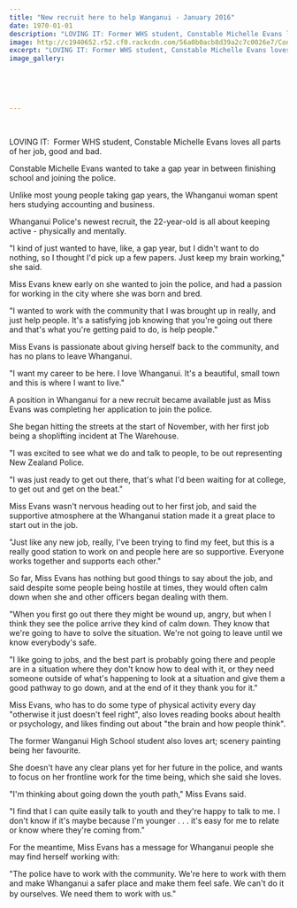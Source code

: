 ```yaml
---
title: "New recruit here to help Wanganui - January 2016"
date: 1970-01-01
description: "LOVING IT: Former WHS student, Constable Michelle Evans loves all parts of her job, good and bad, Wanganui Chronicle article on 16/1/16..."
image: http://c1940652.r52.cf0.rackcdn.com/56a0b0acb8d39a2c7c0026e7/Constable-Michelle-Evans-ex-student.jpg
excerpt: "LOVING IT: Former WHS student, Constable Michelle Evans loves all parts of her job, good and bad."
image_gallery:
    
    
    
    
    
---
```


<p>&nbsp;</p>
<p>LOVING IT: &nbsp;Former WHS student,&nbsp;Constable Michelle Evans loves all parts of her job, good and bad.</p>
<p>Constable Michelle Evans wanted to take a gap year in between finishing school and joining the police.</p>
<p>Unlike most young people taking gap years, the Whanganui woman spent hers studying accounting and business.</p>
<p>Whanganui Police's newest recruit, the 22-year-old is all about keeping active - physically and mentally.</p>
<p>"I kind of just wanted to have, like, a gap year, but I didn't want to do nothing, so I thought I'd pick up a few papers. Just keep my brain working," she said.</p>
<p>Miss Evans knew early on she wanted to join the police, and had a passion for working in the city where she was born and bred.</p>
<p>"I wanted to work with the community that I was brought up in really, and just help people. It's a satisfying job knowing that you're going out there and that's what you're getting paid to do, is help people."</p>
<p>Miss Evans is passionate about giving herself back to the community, and has no plans to leave Whanganui.</p>
<p>"I want my career to be here. I love Whanganui. It's a beautiful, small town and this is where I want to live."</p>
<p>A position in Whanganui for a new recruit became available just as Miss Evans was completing her application to join the police.</p>
<p>She began hitting the streets at the start of November, with her first job being a shoplifting incident at The Warehouse.</p>
<p>"I was excited to see what we do and talk to people, to be out representing New Zealand Police.</p>
<p>"I was just ready to get out there, that's what I'd been waiting for at college, to get out and get on the beat."</p>
<p>Miss Evans wasn't nervous heading out to her first job, and said the supportive atmosphere at the Whanganui station made it a great place to start out in the job.</p>
<p>"Just like any new job, really, I've been trying to find my feet, but this is a really good station to work on and people here are so supportive. Everyone works together and supports each other."</p>
<p>So far, Miss Evans has nothing but good things to say about the job, and said despite some people being hostile at times, they would often calm down when she and other officers began dealing with them.</p>
<p>"When you first go out there they might be wound up, angry, but when I think they see the police arrive they kind of calm down. They know that we're going to have to solve the situation. We're not going to leave until we know everybody's safe.</p>
<p>"I like going to jobs, and the best part is probably going there and people are in a situation where they don't know how to deal with it, or they need someone outside of what's happening to look at a situation and give them a good pathway to go down, and at the end of it they thank you for it."</p>
<p>Miss Evans, who has to do some type of physical activity every day "otherwise it just doesn't feel right", also loves reading books about health or psychology, and likes finding out about "the brain and how people think".</p>
<p>The former Wanganui High School student also loves art; scenery painting being her favourite.</p>
<p>She doesn't have any clear plans yet for her future in the police, and wants to focus on her frontline work for the time being, which she said she loves.</p>
<p>"I'm thinking about going down the youth path," Miss Evans said.</p>
<p>"I find that I can quite easily talk to youth and they're happy to talk to me. I don't know if it's maybe because I'm younger . . . it's easy for me to relate or know where they're coming from."</p>
<p>For the meantime, Miss Evans has a message for Whanganui people she may find herself working with:</p>
<p>"The police have to work with the community. We're here to work with them and make Whanganui a safer place and make them feel safe. We can't do it by ourselves. We need them to work with us."<span style="line-height: 1.5;">&nbsp;</span></p>

